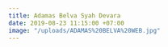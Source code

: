 ```yaml
---
title: Adamas Belva Syah Devara
date: 2019-08-23 11:15:00 +07:00
image: "/uploads/ADAMAS%20BELVA%20WEB.jpg"
---
```


